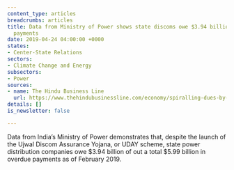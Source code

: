 ```yaml
---
content_type: articles
breadcrumbs: articles
title: Data from Ministry of Power shows state discoms owe $3.94 billion in overdue
  payments
date: 2019-04-24 04:00:00 +0000
states:
- Center-State Relations
sectors:
- Climate Change and Energy
subsectors:
- Power
sources:
- name: The Hindu Business Line
  url: https://www.thehindubusinessline.com/economy/spiralling-dues-by-discoms-to-gencos-erode-the-power-of-uday/article26905012.ece
details: []
is_newsletter: false

---
```

Data from India’s Ministry of Power demonstrates that, despite the launch of the Ujwal Discom Assurance Yojana, or UDAY scheme, state power distribution companies owe $3.94 billion of out a total $5.99 billion in overdue payments as of February 2019. 
